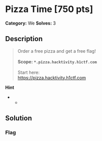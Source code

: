 # Pizza Time [750 pts]

**Category:** We
**Solves:** 3

## Description
>Order a free pizza and get a free flag!<br><br><b>Scope: <code>*.pizza.hacktivity.h1ctf.com</code></b><br><br>Start here:<br><a href="https://pizza.hacktivity.h1ctf.com">https://pizza.hacktivity.h1ctf.com</a>

**Hint**
* -

## Solution

### Flag

